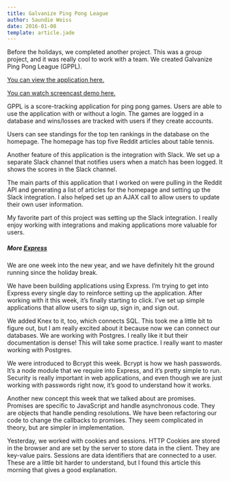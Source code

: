 ```yaml
---
title: Galvanize Ping Pong League
author: Saundie Weiss
date: 2016-01-08
template: article.jade
---
```


Before the holidays, we completed another project. This was a group project, and it was really cool to work with a team. We created Galvanize Ping Pong League (GPPL).

[You can view the application here.](https://galvanize-ping-pong-league.herokuapp.com/)

[You can watch screencast demo here.](https://vimeo.com/149898674)

GPPL is a score-tracking application for ping pong games. Users are able to use the application with or without a login. The games are logged in a database and wins/losses are tracked with users if they create accounts.

Users can see standings for the top ten rankings in the database on the homepage. The homepage has top five Reddit articles about table tennis.

Another feature of this application is the integration with Slack. We set up a separate Slack channel that notifies users when a match has been logged. It shows the scores in the Slack channel.

The main parts of this application that I worked on were pulling in the Reddit API and generating a list of articles for the homepage and setting up the Slack integration. I also helped set up an AJAX call to allow users to update their own user information.

My favorite part of this project was setting up the Slack integration. I really enjoy working with integrations and making applications more valuable for users.

##### More [Express](http://expressjs.com/)

We are one week into the new year, and we have definitely hit the ground running since the holiday break.

We have been building applications using Express. I’m trying to get into Express every single day to reinforce setting up the application. After working with it this week, it’s finally starting to click. I’ve set up simple applications that allow users to sign up, sign in, and sign out.

We added Knex to it, too, which connects SQL. This took me a little bit to figure out, but I am really excited about it because now we can connect our databases. We are working with Postgres. I really like it but their documentation is dense! This will take some practice. I really want to master working with Postgres.

We were introduced to Bcrypt this week. Bcrypt is how we hash passwords. It’s a node module that we require into Express, and it’s pretty simple to run. Security is really important in web applications, and even though we are just working with passwords right now, it’s good to understand how it works.

Another new concept this week that we talked about are promises. Promises are specific to JavaScript and handle asynchronous code. They are objects that handle pending resolutions. We have been refactoring our code to change the callbacks to promises. They seem complicated in theory, but are simpler in implementation.

Yesterday, we worked with cookies and sessions. HTTP Cookies are stored in the browser and are set by the server to store data in the client. They are key-value pairs. Sessions are data identifiers that are connected to a user. These are a little bit harder to understand, but I found this article this morning that gives a good explanation.
